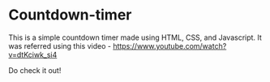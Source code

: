 # Countdown-timer

This is a simple countdown timer made using HTML, CSS, and Javascript. It was referred using this video - https://www.youtube.com/watch?v=dtKciwk_si4

Do check it out!